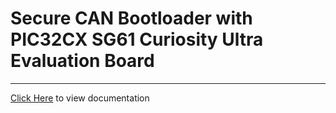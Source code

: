# Secure CAN Bootloader with PIC32CX SG61 Curiosity Ultra Evaluation Board

-----

[Click Here](https://onlinedocs.microchip.com/v2/keyword-lookup?keyword=PIC32CX_SG61_CULT_SECURE_CAN_BOOTLOADER&redirect=true) to view documentation
